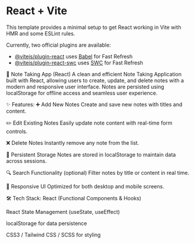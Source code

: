 # React + Vite

This template provides a minimal setup to get React working in Vite with HMR and some ESLint rules.

Currently, two official plugins are available:

- [@vitejs/plugin-react](https://github.com/vitejs/vite-plugin-react/blob/main/packages/plugin-react/README.md) uses [Babel](https://babeljs.io/) for Fast Refresh
- [@vitejs/plugin-react-swc](https://github.com/vitejs/vite-plugin-react-swc) uses [SWC](https://swc.rs/) for Fast Refresh


📝 Note Taking App (React)
A clean and efficient Note Taking Application built with React, allowing users to create, update, and delete notes with a modern and responsive user interface. Notes are persisted using localStorage for offline access and seamless user experience.

✨ Features:
➕ Add New Notes
Create and save new notes with titles and content.

✏️ Edit Existing Notes
Easily update note content with real-time form controls.

❌ Delete Notes
Instantly remove any note from the list.

💾 Persistent Storage
Notes are stored in localStorage to maintain data across sessions.

🔍 Search Functionality (optional)
Filter notes by title or content in real time.

📱 Responsive UI
Optimized for both desktop and mobile screens.

🛠️ Tech Stack:
React (Functional Components & Hooks)

React State Management (useState, useEffect)

localStorage for data persistence

CSS3 / Tailwind CSS / SCSS for styling
